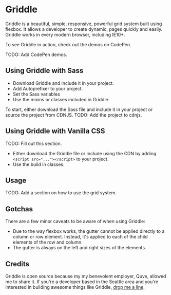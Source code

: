 # Griddle

Griddle is a beautiful, simple, responsive, powerful grid system built using flexbox. It allows a developer to create dynamic, pages quickly and easily. Griddle works in every modern browser, including IE10+.

To see Griddle in action, check out the demos on CodePen.

TODO: Add CodePen demos.

## Using Griddle with Sass

* Download Griddle and include it in your project.
* Add Autoprefixer to your project.
* Set the Sass variables
* Use the mixins or classes included in Griddle.

To start, either download the Sass file and include it in your project or source the project from CDNJS. TODO: Add the project to cdnjs.

## Using Griddle with Vanilla CSS

TODO: Fill out this section.

* Either download the Griddle file or include using the CDN by adding `<script src="..."></script>` to your project.
* Use the build in classes.

## Usage

TODO: Add a section on how to use the grid system.

## Gotchas

There are a few minor caveats to be aware of when using Griddle:

* Due to the way flexbox works, the gutter cannot be applied directly to a column or row element.
Instead, it's applied to each of the child elements of the row and column.
* The gutter is always on the left and right sizes of the elements.

## Credits

Griddle is open source because my my benevolent employer, Quve, allowed me to share it. If you're a developer based in the Seattle area and you're interested in building awesome things like Griddle, [drop me a line](mailto:landon@quve.com).